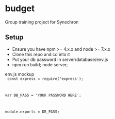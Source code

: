 # budget
Group training project for Synechron

<h2>Setup</h2>
<ul>
<li>Ensure you have npm >= 4.x.x and node >= 7.x.x</li>
<li>Clone this repo and cd into it</li>
<li>Put your db password in server/database/env.js</li>
<li>npm run build; node server;</li>
</ul>

env.js mockup
<br>
<code>
const express = require('express');

var DB_PASS = 'YOUR PASSWORD HERE';

module.exports = DB_PASS;
</code>
